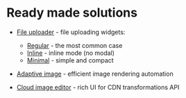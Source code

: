 # Ready made solutions

- [File uploader](./file-uploader/) - file uploading widgets:

  - [Regular](./file-uploader/regular/) - the most common case
  - [Inline](./file-uploader/inline/) - inline mode (no modal)
  - [Minimal](./file-uploader/minimal/) - simple and compact

- [Adaptive image](./adaptive-image/) - efficient image rendering automation

- [Cloud image editor](./cloud-image-editor/) - rich UI for CDN transformations API
